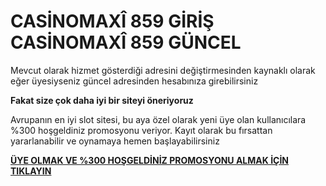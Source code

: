 # CASİNOMAXÎ 859 GİRİŞ CASİNOMAXÎ 859 GÜNCEL

Mevcut olarak hizmet gösterdiği adresini değiştirmesinden kaynaklı olarak eğer üyesiyseniz güncel adresinden hesabınıza girebilirsiniz

**Fakat size çok daha iyi bir siteyi öneriyoruz**

Avrupanın en iyi slot sitesi, bu aya özel olarak yeni üye olan kullanıcılara %300 hoşgeldiniz promosyonu veriyor. Kayıt olarak bu fırsattan yararlanabilir ve oynamaya hemen başlayabilirsiniz

[**ÜYE OLMAK VE %300 HOŞGELDİNİZ PROMOSYONU ALMAK İÇİN TIKLAYIN**](https://cutt.ly/WeSG3DMu)

